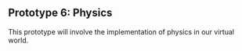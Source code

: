 ## Prototype 6: Physics

This prototype will involve the implementation of physics in our virtual world.

